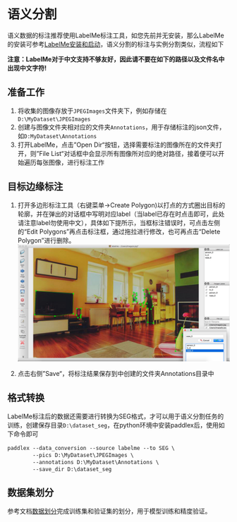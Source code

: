 # 语义分割

语义数据的标注推荐使用LabelMe标注工具，如您先前并无安装，那么LabelMe的安装可参考[LabelMe安装和启动](labelme.md)，语义分割的标注与实例分割类似，流程如下

**注意：LabelMe对于中文支持不够友好，因此请不要在如下的路径以及文件名中出现中文字符!**

## 准备工作  

1. 将收集的图像存放于`JPEGImages`文件夹下，例如存储在`D:\MyDataset\JPEGImages`
2. 创建与图像文件夹相对应的文件夹`Annotations`，用于存储标注的json文件，如`D:MyDataset\Annotations`
3. 打开LabelMe，点击”Open Dir“按钮，选择需要标注的图像所在的文件夹打开，则”File List“对话框中会显示所有图像所对应的绝对路径，接着便可以开始遍历每张图像，进行标注工作  

## 目标边缘标注  

1. 打开多边形标注工具（右键菜单->Create Polygon)以打点的方式圈出目标的轮廓，并在弹出的对话框中写明对应label（当label已存在时点击即可，此处请注意label勿使用中文），具体如下提所示，当框标注错误时，可点击左侧的“Edit Polygons”再点击标注框，通过拖拉进行修改，也可再点击“Delete Polygon”进行删除。
![](./pics/detection2.png)

2. 点击右侧”Save“，将标注结果保存到中创建的文件夹Annotations目录中

## 格式转换

LabelMe标注后的数据还需要进行转换为SEG格式，才可以用于语义分割任务的训练，创建保存目录`D:\dataset_seg`，在python环境中安装paddlex后，使用如下命令即可
```
paddlex --data_conversion --source labelme --to SEG \
        --pics D:\MyDataset\JPEGImages \
        --annotations D:\MyDataset\Annotations \
        --save_dir D:\dataset_seg
```

## 数据集划分

参考文档[数据划分](../split.md)完成训练集和验证集的划分，用于模型训练和精度验证。
